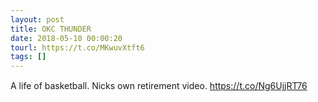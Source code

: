 ```yaml
---
layout: post
title: OKC THUNDER
date: 2018-05-10 00:00:20
tourl: https://t.co/MKwuvXtft6
tags: []
---
```

A life of basketball. Nicks own retirement video. https://t.co/Ng6UjjRT76